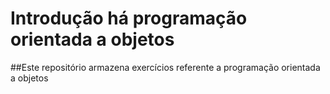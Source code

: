 # Introdução há programação orientada a objetos

##Este repositório armazena exercícios referente a programação orientada a objetos